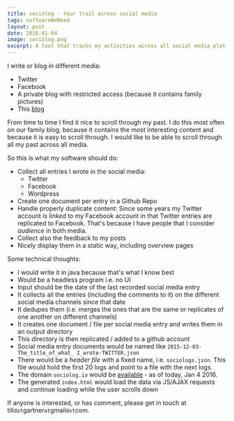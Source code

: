 ```yaml
---
title: sociolog - Your trail across social media
tags: softwareWeNeed
layout: post
date: 2016-01-04
image: sociolog.png
excerpt: A tool that tracks my activities across all social media platforms.
---
```


I write or blog in different media:

- Twitter
- Facebook
- A private blog with restricted access (because it contains family pictures)
- This [blog](http://tillgartner.com)

From time to time I find it nice to scroll through my past. I do this most often on our family blog, because it contains the most interesting content and because it is easy to scroll through. I would like to be able to scroll through all my past across all media.

So this is what my software should do:

- Collect all entries I wrote in the social media:
  - Twitter
  - Facebook
  - Wordpress
- Create one document per entry in a Github Repo
- Handle properly duplicate content: Since some years my Twitter account is _linked_ to my Facebook account in that Twitter entries are replicated to Facebook. That's because I have people that I consider _audience_ in both media.
- Collect also the feedback to my posts
- Nicely display them in a static way, including overview pages

Some technical thoughts:

- I would write it in java because that's what I know best
- Would be a headless program i.e. no UI
- Input should be the date of the last recorded social media entry
- It collects all the entries (including the comments to it) on the different social media channels since that date
- It dedupes them (i.e. merges the ones that are the same or replicates of one another on different channels)
- It creates one document / file per social media entry and writes them in an output directory
- This directory is then replicated / added to a github account
- Social media entry documents would be named like `2015-12-03-The_title_of_what_ I_wrote-TWITTER.json`
- There would be a _header file_ with a fixed name, i.e. `sociologs.json`. This file would hold the first 20 logs and point to a file with the next logs.
- The domain `sociolog.io` would be [available](https://www.godaddy.com/domains/searchresults.aspx?&checkAvail=1&domainToCheck=sociolog.io) - as of today, Jan 4 2016.
- The generated `index.html` would load the data via JS/AJAX requests and continue loading while the user scrolls down

If anyone is interested, or has comment, please get in touch at till`dot`gartner`at`gmail`dot`com.
